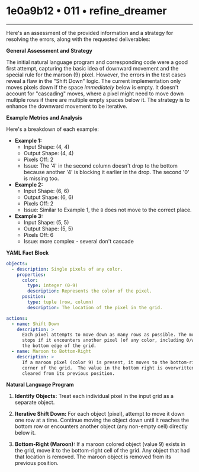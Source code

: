 # 1e0a9b12 • 011 • refine_dreamer

---
Here's an assessment of the provided information and a strategy for resolving the errors, along with the requested deliverables:

**General Assessment and Strategy**

The initial natural language program and corresponding code were a good first attempt, capturing the basic idea of downward movement and the special rule for the maroon (9) pixel. However, the errors in the test cases reveal a flaw in the "Shift Down" logic. The current implementation only moves pixels down if the space *immediately* below is empty. It doesn't account for "cascading" moves, where a pixel might need to move down multiple rows if there are multiple empty spaces below it. The strategy is to enhance the downward movement to be iterative.

**Example Metrics and Analysis**

Here's a breakdown of each example:

*   **Example 1:**
    *   Input Shape: (4, 4)
    *   Output Shape: (4, 4)
    *   Pixels Off: 2
    *   Issue: The '4' in the second column doesn't drop to the bottom because another '4' is blocking it earlier in the drop. The second '0' is missing too.
*   **Example 2:**
    *   Input Shape: (6, 6)
    *   Output Shape: (6, 6)
    *   Pixels Off: 2
    *   Issue: Similar to Example 1, the `8` does not move to the correct place.
*   **Example 3:**
    *   Input Shape: (5, 5)
    *   Output Shape: (5, 5)
    *   Pixels Off: 6
    *    Issue: more complex - several don't cascade

**YAML Fact Block**

```yaml
objects:
  - description: Single pixels of any color.
    properties:
      color:
        type: integer (0-9)
        description: Represents the color of the pixel.
      position:
        type: tuple (row, column)
        description: The location of the pixel in the grid.

actions:
  - name: Shift Down
    description: >
      Each pixel attempts to move down as many rows as possible. The movement
      stops if it encounters another pixel (of any color, including 0/white) or
      the bottom edge of the grid.
  - name: Maroon to Bottom-Right
    description: >
      If a maroon pixel (color 9) is present, it moves to the bottom-right
      corner of the grid.  The value in the bottom right is overwritten and
      cleared from its previous position.

```

**Natural Language Program**

1.  **Identify Objects:** Treat each individual pixel in the input grid as a separate object.

2.  **Iterative Shift Down:** For each object (pixel), attempt to move it down one row at a time. Continue moving the object down until it reaches the bottom row or encounters another object (any non-empty cell) directly below it.

3. **Bottom-Right (Maroon):** If a maroon colored object (value 9) exists in the grid, move it to the bottom-right cell of the grid. Any object that had that location is removed. The maroon object is removed from its previous position.

